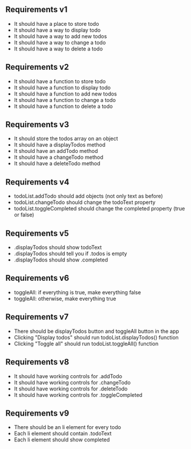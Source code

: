 
##  Requirements v1
- It should have a place to store todo
- It should have a way to display todo
- It should have a way to add new todos
- It should have a way to change a todo
- It should have a way to delete a todo

##  Requirements v2
- It should have a function to store todo
- It should have a function to display todo
- It should have a function to add new todos
- It should have a function to change a todo
- It should have a function to delete a todo

##  Requirements v3
- It should store the todos array on an object
- It should have a displayTodos method
- It should have an addTodo method
- It should have a changeTodo method
- It should have a deleteTodo method

##  Requirements v4
- todoList.addTodo should add objects (not only text as before)
- todoList.changeTodo should change the todoText property
- todoList.toggleCompleted should change the completed property (true or false)

##  Requirements v5
- .displayTodos should show todoText
- .displayTodos should tell you if .todos is empty
- .displayTodos should show .completed

##  Requirements v6
- toggleAll: if everything is true, make everything false
- toggleAll: otherwise, make everything true

##  Requirements v7
- There should be displayTodos button and toggleAll button in the app
- Clicking "Display todos" should run todoList.displayTodos() function
- Clicking "Toggle all" should run todoList.toggleAll() function

##  Requirements v8
- It should have working controls for .addTodo
- It should have working controls for .changeTodo
- It should have working controls for .deleteTodo
- It should have working controls for .toggleCompleted

##  Requirements v9
- There should be an li element for every todo
- Each li element should contain .todoText
- Each li element should show completed
